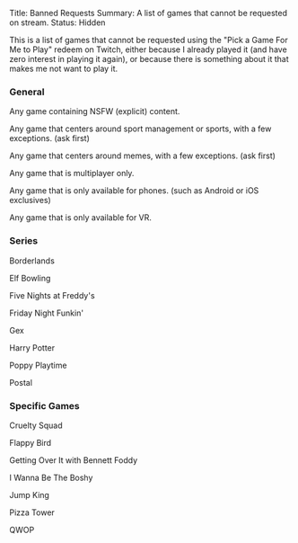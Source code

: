 Title: Banned Requests
Summary: A list of games that cannot be requested on stream.
Status: Hidden

This is a list of games that cannot be requested using the "Pick a Game For Me to Play" redeem on Twitch, either because I already played it (and have zero interest in playing it again), or because there is something about it that makes me not want to play it.

### General

Any game containing NSFW (explicit) content.

Any game that centers around sport management or sports, with a few exceptions. (ask first)

Any game that centers around memes, with a few exceptions. (ask first)

Any game that is multiplayer only.

Any game that is only available for phones. (such as Android or iOS exclusives)

Any game that is only available for VR.

### Series

Borderlands

Elf Bowling

Five Nights at Freddy's

Friday Night Funkin'

Gex

Harry Potter

Poppy Playtime

Postal

### Specific Games

Cruelty Squad

Flappy Bird

Getting Over It with Bennett Foddy

I Wanna Be The Boshy

Jump King

Pizza Tower

QWOP
